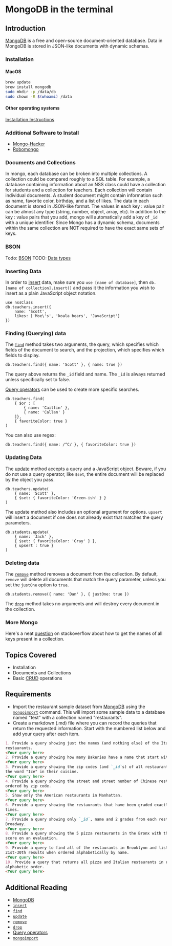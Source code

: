 # MongoDB in the terminal

## Introduction

[MongoDB][mongodb] is a free and open-source document-oriented
database. Data in MongoDB is stored in JSON-like documents with dynamic schemas.

### Installation

#### MacOS

```bash
brew update
brew install mongodb
sudo mkdir -p /data/db
sudo chown -R $(whoami) /data
```

#### Other operating systems

[Installation Instructions][install]

### Additional Software to Install

*   [Mongo-Hacker][mongohacker]
*   [Robomongo][robomongo]

### Documents and Collections

In mongo, each database can be broken into multiple collections. A collection could be compared roughly to a SQL table. For example, a
database containing information about an NSS class could have a collection for
students and a collection for teachers. Each collection will contain individual
documents. A student document might contain information such as name, favorite
color, birthday, and a list of likes. The data in each document is stored in
JSON-like format. The values in each key : value pair can be almost any type
(string, number, object, array, etc). In addition to the key : value pairs that
you add, mongo will automatically add a key of `_id` with a unique identifier.
Since Mongo has a dynamic schema, documents within the same collection are NOT
required to have the exact same sets of keys.

### BSON

Todo: [BSON][bson]
TODO: [Data types][bson_data]

### Inserting Data

In order to [insert][insert] data, make sure you `use [name of database]`, then
`db.[name of collection].insert()` and pass it the information you wish to
insert as a plain JavaScript object notation.

```
use nssClass
db.teachers.insert({
    name: 'Scott',
    likes: ['Moe\'s', 'koala bears', 'JavaScript']
})
```

### Finding (Querying) data

The [`find`][find] method takes two arguments, the query, which specifies which
fields of the document to search, and the projection, which specifies which
fields to display.

```
db.teachers.find({ name: 'Scott' }, { name: true })
```

The query above returns the `_id` field and name. The `_id` is always returned
unless specifically set to false.

[Query operators](https://docs.mongodb.com/manual/reference/operator/query/) can
be used to create more specific searches.

```
db.teachers.find(
    { $or : [
        { name: 'Caitlin' },
        { name: 'Callan' }
    ]},
    { favoriteColor: true }
)
```

You can also use regex:

```
db.teachers.find({ name: /^C/ }, { favoriteColor: true })
```

### Updating Data

The [update][update] method accepts a query and a JavaScript object. Beware, if
you do not use a query operator, like `$set`, the entire document will be
replaced by the object you pass.

```
db.teachers.update(
    { name: 'Scott' },
    { $set: { favoriteColor: 'Green-ish' } }
)
```

The update method also includes an optional argument for options. `upsert` will
insert a document if one does not already exist that matches the query
parameters.

```
db.students.update(
    { name: 'Jack' },
    { $set: { favoriteColor: 'Gray' } },
    { upsert : true }
)
```

### Deleting data

The [`remove`][remove] method removes a document from the collection. By
default, `remove` will delete all documents that match the query parameter,
unless you set the `justOne` option to `true`.

```
db.students.remove({ name: 'Dan' }, { justOne: true })
```

The [`drop`][drop] method takes no arguments and will destroy every document in
the collection.

### More Mongo

Here's a neat
[question](http://stackoverflow.com/questions/2298870/mongodb-get-names-of-all-keys-in-collection)
on stackoverflow about how to get the names of all keys present in a collection.

## Topics Covered

-   Installation
-   Documents and Collections
-   Basic [CRUD][crud] operations

## Requirements

-   Import the restaurant sample dataset from [MongoDB][sampledata] using the
[`mongoimport`][mongoimport] command. This will import some sample data to a
database named "test" with a collection named "restaurants".
-   Create a markdown (.md) file where you can record the queries that return
the requested information. Start with the numbered list below and add your query
after each item.

```md
1. Provide a query showing just the names (and nothing else) of the Italian
restaurants.
<Your query here>
2. Provide a query showing how many Bakeries have a name that start with "M".
<Your query here>
3. Provide a query showing the zip codes (and `_id`s) of all restaurants with
the word "Ice" in their cuisine.
<Your query here>
4. Provide a query showing the street and street number of Chinese restaurants
ordered by zip code.
<Your query here>
5. Show only the American restaurants in Manhattan.
<Your query here>
6. Provide a query showing the restaurants that have been graded exactly 4
times.
<Your query here>
7. Provide a query showing only `_id`, name and 2 grades from each restaurant on
Broadway.
<Your query here>
8. Provide a query showing the 5 pizza restaurants in the Bronx with the highest
score on an evaluation.
<Your query here>
9. Provide a query to find all of the restaurants in Brooklynn and list only the
21st-30th results when ordered alphabetically by name.
<Your query here>
10. Provide a query that returns all pizza and Italian restaurants in reverse
alphabetic order.
<Your query here>
```

## Additional Reading

-   [MongoDB][mongodb]
-   [`insert`][insert]
-   [`find`][find]
-   [`update`][update]
-   [`remove`][remove]
-   [`drop`][drop]
-   [Query operators][query_operators]
-   [`mongoimport`][mongoimport]

[bson_data]: https://docs.mongodb.com/manual/reference/bson-types/
[bson]: https://docs.mongodb.com/manual/core/document/
[crud]: https://en.wikipedia.org/wiki/Create,_read,_update_and_delete
[drop]: https://docs.mongodb.com/manual/reference/method/db.collection.drop/
[find]: https://docs.mongodb.com/manual/reference/method/db.collection.find/
[insert]: https://docs.mongodb.com/manual/reference/method/db.collection.insert/
[install]: https://docs.mongodb.com/manual/administration/install-community/
[mongodb]: https://www.mongodb.com/
[mongohacker]: http://tylerbrock.github.io/mongo-hacker/
[mongoimport]: https://docs.mongodb.com/manual/reference/program/mongoimport/
[query_operators]: https://docs.mongodb.com/manual/reference/operator/query/
[remove]: https://docs.mongodb.com/manual/reference/method/db.collection.remove/
[robomongo]: https://robomongo.org/
[sampledata]: https://docs.mongodb.com/getting-started/shell/import-data/
[update]: https://docs.mongodb.com/manual/reference/method/db.collection.insert/
